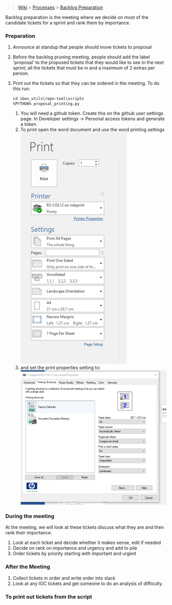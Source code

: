 > [Wiki](Home) > [Processes](Processes) > [Backlog Preparation](Backlog-Preparation)

Backlog preparation is the meeting where we decide on most of the candidate tickets for a sprint and rank them by importance.

### Preparation

1. Announce at standup that people should move tickets to proposal
1. Before the backlog pruning meeting, people should add the label 'proposal' to the proposed tickets that they would like to see in the next sprint; all the tickets that must be in and a maximum of 2 extras per person. 
1. Print out the tickets so that they can be ordered in the meeting. To do this run:

    ```
    cd ibex_utils\repo-tool\scripts
    %PYTHON% proposal_printing.py
    ```
    1.  You will need a github token. Create this on the github user settings page. In Developer settings -> Personal access tokens and generate a token. 
    1. To print open the word document and use the word printing settings
       ![printer settings word](processes/printer_settings_word.png)
    1. and set the print properties setting to:
       ![printer settings printer](processes/printer_settings_printer.png)

### During the meeting

At the meeting, we will look at these tickets discuss what they are and then rank their importance. 

1. Look at each ticket and decide whether it makes sense, edit if needed
1. Decide on rank on importance and urgency and add to pile
1. Order tickets by priority starting with important and urgent

### After the Meeting

1. Collect tickets in order and write order into slack
1. Look at any IOC tickets and get someone to do an analysis of difficulty.


### To print out tickets from the script

